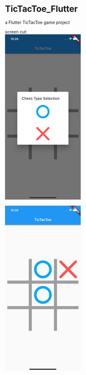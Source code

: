 # TicTacToe_Flutter
a Flutter TicTacToe game project

screen cut:<br>
<img src="/readme_res/screen_cut1.png" alt="screen cut 1" width="50%" height="50%" align="bottom" />
<br><br>
<img src="/readme_res/screen_cut2.png" alt="screen cut 2" width="50%" height="50%" align="bottom" />
